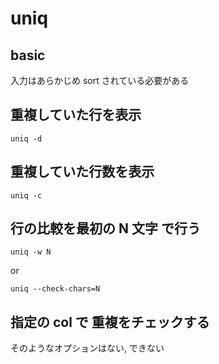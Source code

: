 
# uniq


## basic

入力はあらかじめ sort されている必要がある


## 重複していた行を表示

```
uniq -d
```


## 重複していた行数を表示

```
uniq -c
```


## 行の比較を最初の N 文字 で行う

```
uniq -w N
```

or

```
uniq --check-chars=N
```


## 指定の col で 重複をチェックする

そのようなオプションはない, できない


